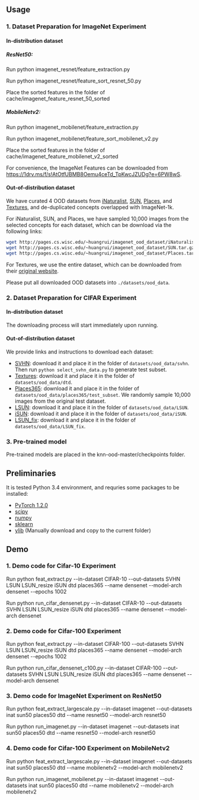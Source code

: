 
## Usage

### 1. Dataset Preparation for ImageNet Experiment 

#### In-distribution dataset

##### ResNet50:
Run python imagenet_resnet/feature_extraction.py

Run python imagenet_resnet/feature_sort_resnet_50.py

Place the sorted features in the folder of cache/imagenet_feature_resnet_50_sorted

##### MobileNetv2:
Run python imagenet_mobilenet/feature_extraction.py

Run python imagenet_mobilenet/feature_sort_mobilenet_v2.py

Place the sorted features in the folder of cache/imagenet_feature_mobilenet_v2_sorted

For convenience, the ImageNet Features can be downloaded from https://1drv.ms/f/s!AtOtfUBMB8Oemu4ceTd_TpKwcJZUDg?e=6PW8wS.

#### Out-of-distribution dataset

We have curated 4 OOD datasets from 
[iNaturalist](https://arxiv.org/pdf/1707.06642.pdf), 
[SUN](https://vision.princeton.edu/projects/2010/SUN/paper.pdf), 
[Places](http://places2.csail.mit.edu/PAMI_places.pdf), 
and [Textures](https://arxiv.org/pdf/1311.3618.pdf), 
and de-duplicated concepts overlapped with ImageNet-1k.

For iNaturalist, SUN, and Places, we have sampled 10,000 images from the selected concepts for each dataset,
which can be download via the following links:
```bash
wget http://pages.cs.wisc.edu/~huangrui/imagenet_ood_dataset/iNaturalist.tar.gz
wget http://pages.cs.wisc.edu/~huangrui/imagenet_ood_dataset/SUN.tar.gz
wget http://pages.cs.wisc.edu/~huangrui/imagenet_ood_dataset/Places.tar.gz
```

For Textures, we use the entire dataset, which can be downloaded from their
[original website](https://www.robots.ox.ac.uk/~vgg/data/dtd/).

Please put all downloaded OOD datasets into `./datasets/ood_data`.

### 2. Dataset Preparation for CIFAR Experiment 

#### In-distribution dataset

The downloading process will start immediately upon running. 

#### Out-of-distribution dataset


We provide links and instructions to download each dataset:

* [SVHN](http://ufldl.stanford.edu/housenumbers/test_32x32.mat): download it and place it in the folder of `datasets/ood_data/svhn`. Then run `python select_svhn_data.py` to generate test subset.
* [Textures](https://www.robots.ox.ac.uk/~vgg/data/dtd/download/dtd-r1.0.1.tar.gz): download it and place it in the folder of `datasets/ood_data/dtd`.
* [Places365](http://data.csail.mit.edu/places/places365/test_256.tar): download it and place it in the folder of `datasets/ood_data/places365/test_subset`. We randomly sample 10,000 images from the original test dataset. 
* [LSUN](https://www.dropbox.com/s/fhtsw1m3qxlwj6h/LSUN.tar.gz): download it and place it in the folder of `datasets/ood_data/LSUN`.
* [iSUN](https://www.dropbox.com/s/ssz7qxfqae0cca5/iSUN.tar.gz): download it and place it in the folder of `datasets/ood_data/iSUN`.
* [LSUN_fix](https://drive.google.com/file/d/1KVWj9xpHfVwGcErH5huVujk9snhEGOxE/view?usp=sharing): download it and place it in the folder of `datasets/ood_data/LSUN_fix`.


[//]: # (For example, run the following commands in the **root** directory to download **LSUN**:)

[//]: # (```)

[//]: # (cd datasets/ood_datasets)

[//]: # (wget https://www.dropbox.com/s/fhtsw1m3qxlwj6h/LSUN.tar.gz)

[//]: # (tar -xvzf LSUN.tar.gz)

[//]: # (```)


### 3.  Pre-trained model

Pre-trained models are placed in the knn-ood-master/checkpoints folder.

## Preliminaries
It is tested Python 3.4 environment, and requries some packages to be installed:
* [PyTorch 1.2.0](https://pytorch.org/)
* [scipy](https://github.com/scipy/scipy)
* [numpy](http://www.numpy.org/)
* [sklearn](https://scikit-learn.org/stable/)
* [ylib](https://github.com/sunyiyou/ylib) (Manually download and copy to the current folder)

## Demo
### 1. Demo code for Cifar-10 Experiment 
Run python feat_extract.py --in-dataset CIFAR-10  --out-datasets SVHN LSUN LSUN_resize iSUN dtd places365 --name densenet  --model-arch densenet --epochs 1002

Run python run_cifar_densenet.py --in-dataset CIFAR-10  --out-datasets SVHN LSUN LSUN_resize iSUN dtd places365 --name densenet  --model-arch densenet

### 2. Demo code for Cifar-100 Experiment 
Run python feat_extract.py --in-dataset CIFAR-100  --out-datasets SVHN LSUN LSUN_resize iSUN dtd places365 --name densenet  --model-arch densenet --epochs 1002

Run python run_cifar_densenet_c100.py --in-dataset CIFAR-100  --out-datasets SVHN LSUN LSUN_resize iSUN dtd places365 --name densenet  --model-arch densenet

### 3. Demo code for ImageNet Experiment on ResNet50
Run python feat_extract_largescale.py --in-dataset imagenet  --out-datasets inat sun50 places50 dtd  --name resnet50  --model-arch resnet50

Run python run_imagenet.py --in-dataset imagenet  --out-datasets inat sun50 places50 dtd  --name resnet50  --model-arch resnet50

### 4. Demo code for Cifar-100 Experiment on MobileNetv2
Run python feat_extract_largescale.py --in-dataset imagenet  --out-datasets inat sun50 places50 dtd  --name mobilenetv2  --model-arch mobilenetv2

Run python run_imagenet_mobilenet.py --in-dataset imagenet  --out-datasets inat sun50 places50 dtd  --name mobilenetv2  --model-arch mobilenetv2


